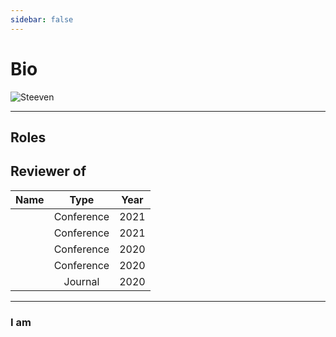 ```yaml
---
sidebar: false
---
```


# Bio

![Steeven](/images/biocov.jpeg)



<Biography/>

---
## Roles
[<Badge  type="warning" text="Publicity Chair - SVR2021" vertical="middle"/> ](https://www.inf.ufrgs.br/svr2021/)
[<Badge  type="warning" text="Public Relations - Neuroergonomics 2021" vertical="middle"/> ](http://neuroergonomicsconference.org/)
[<Badge  type="warning" text="LMU Munich Hive Lab Manager" vertical="middle"/> ](https://hive-lab.org)

<Badge text="Member IEEE Technical Committee on Haptics" vertical="middle"/> 
<Badge text="World Haptics 2019 SC 1st Place" vertical="middle"/> 


## Reviewer of
|          Name          |    Type    | Year |
|:----------------------:|:----------:|:----:|
|      <Badge text="World Haptics" vertical="middle"/>     | Conference | 2021 |
|    <Badge text="Augmented Humans" vertical="middle"/>    | Conference | 2021 |
|          <Badge text="ISMAR" vertical="middle"/>          | Conference | 2020 |
|         <Badge text="IEEE VR" vertical="middle"/>        | Conference | 2020 |
| <Badge text="Information Technology" vertical="middle"/> |   Journal  | 2020 |

---

<vue-typed-js :strings="items" :loop="true">
  <h3>I am <span class="typing"></span></h3>
</vue-typed-js>

<script>
export default {
  data () {
      return {
          items: [
            'Mechatronic Engineer',
            'Computer Scientist',
            'Haptic Researcher',
            'HCI Researcher',
          ]
      }
  },
}
</script>
